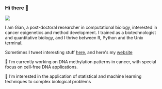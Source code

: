 ### Hi there 👋

![](https://komarev.com/ghpvc/?username=GMFranceschini)

I am Gian, a post-doctoral researcher in computational biology, interested in cancer epigenetics and method development.
I trained as a biotechnologist and quantitative biology, and I thrive between R, Python and the Unix terminal.

Sometimes I tweet interesting stuff [here](https://twitter.com/GMFranceschini), and here's my [website](https://gmfranceschini.simple.ink/)

🔭 I’m currently working on DNA methylation patterns in cancer, with special focus on cell-free DNA applications.

🌱 I’m interested in the application of statistical and machine learning techniques to complex biological problems



<!--
**GMFranceschini/GMFranceschini** is a ✨ _special_ ✨ repository because its `README.md` (this file) appears on your GitHub profile.

Here are some ideas to get you started:

- 🔭 I’m currently working on ...
- 🌱 I’m currently learning ...
- 👯 I’m looking to collaborate on ...
- 🤔 I’m looking for help with ...
- 💬 Ask me about ...
- 📫 How to reach me: ...
- 😄 Pronouns: ...
- ⚡ Fun fact: ...
-->
